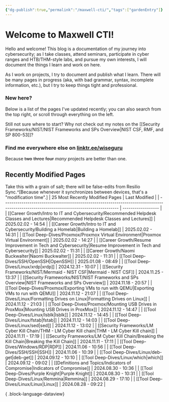 ```yaml
---
{"dg-publish":true,"permalink":"/maxwell-cti/","tags":["gardenEntry"]}
---
```


# Welcome to Maxwell CTI!

Hello and welcome! This blog is a documentation of my journey into cybersecurity; as I take classes, attend seminars, participate in cyber ranges and HTB/THM-style labs, and pursue my own interests, I will document the things I learn and work on here. 

As I work on projects, I try to document and publish what I learn. There will be many pages in progress (aka, with bad grammar, syntax, incomplete information, etc.), but I try to keep things tight and professional.

### New here?
Below is a list of the pages I've updated recently; you can also search from the top right, or scroll through everything on the left.

Still not sure where to start? Why not check out my notes on the [[Security Frameworks/NIST/NIST Frameworks and SPs Overview\|NIST CSF, RMF, and SP 800-53]]?


### Find me everywhere else on [linktr.ee/wiseguru](https://linktr.ee/wiseguru)
Because ~~two~~ ~~three~~ ~~four~~ *many* projects are better than one.


## Recently Modified Pages
Take this with a grain of salt; there will be false-edits from Resilio Sync.^[Because whenever it synchronizes between devices, that's a "modification time".]
| 25 Most Recently Modified Pages                                                                                                         | Last Modified      |
| --------------------------------------------------------------------------------------------------------------------------------------- | ------------------ |
| [[Career Growth/Intro to IT and Cybersecurity/Recommended Helpdesk Classes and Lectures\|Recommended Helpdesk Classes and Lectures]] | 2025.02.02 - 14:54 |
| [[Career Growth/Intro to IT and Cybersecurity/Building a Homelab\|Building a Homelab]]                                               | 2025.02.02 - 14:31 |
| [[Tool Deep-Dives/Proxmox/Proxmox Virtual Environment\|Proxmox Virtual Environment]]                                                 | 2025.02.02 - 14:27 |
| [[Career Growth/Resume Improvement in Tech and Cybersecurity\|Resume Improvement in Tech and Cybersecurity]]                         | 2025.02.02 - 11:31 |
| [[Career Growth/Naomi Buckwalter\|Naomi Buckwalter]]                                                                                 | 2025.02.02 - 11:31 |
| [[Tool Deep-Dives/SSH/OpenSSH\|OpenSSH]]                                                                                             | 2025.01.08 - 08:49 |
| [[Tool Deep-Dives/Linux/xrdp\|xrdp]]                                                                                                 | 2024.12.31 - 10:07 |
| [[Security Frameworks/NIST/Mermaid - NIST CSF\|Mermaid - NIST CSF]]                                                                  | 2024.11.25 - 13:37 |
| [[Security Frameworks/NIST/NIST Frameworks and SPs Overview\|NIST Frameworks and SPs Overview]]                                      | 2024.11.18 - 20:57 |
| [[Tool Deep-Dives/Proxmox/Exporting VMs to run with QEMU\|Exporting VMs to run with QEMU]]                                           | 2024.11.12 - 21:07 |
| [[Tool Deep-Dives/Linux/Formatting Drives on Linux\|Formatting Drives on Linux]]                                                     | 2024.11.12 - 21:03 |
| [[Tool Deep-Dives/Proxmox/Mounting USB Drives in ProxMox\|Mounting USB Drives in ProxMox]]                                           | 2024.11.12 - 14:47 |
| [[Tool Deep-Dives/Linux/lsblk\|lsblk]]                                                                                               | 2024.11.12 - 14:45 |
| [[Tool Deep-Dives/Linux/fstab\|fstab]]                                                                                               | 2024.11.12 - 14:03 |
| [[Tool Deep-Dives/Linux/sed\|sed]]                                                                                                   | 2024.11.12 - 13:02 |
| [[Security Frameworks/LM Cyber Kill Chain/THM - LM Cyber Kill chain\|THM - LM Cyber Kill chain]]                                     | 2024.11.11 - 17:19 |
| [[Security Frameworks/LM Cyber Kill Chain/Breaking the Kill Chain\|Breaking the Kill Chain]]                                         | 2024.11.11 - 17:11 |
| [[Tool Deep-Dives/Windows/RDP\|RDP]]                                                                                                 | 2024.11.06 - 10:56 |
| [[Tool Deep-Dives/SSH/SSH\|SSH]]                                                                                                     | 2024.11.06 - 10:39 |
| [[Tool Deep-Dives/Linux/deb-get\|deb-get]]                                                                                           | 2024.09.12 - 10:10 |
| [[Tool Deep-Dives/Linux/which\|which]]                                                                                               | 2024.09.12 - 09:02 |
| [[Definitions and Topics/Indicators of Compromise\|Indicators of Compromise]]                                                        | 2024.08.30 - 10:36 |
| [[Tool Deep-Dives/Purple Knight\|Purple Knight]]                                                                                     | 2024.08.30 - 10:31 |
| [[Tool Deep-Dives/Linux/Remmina\|Remmina]]                                                                                           | 2024.08.29 - 17:10 |
| [[Tool Deep-Dives/Linux/Linux\|Linux]]                                                                                               | 2024.08.28 - 09:22 |

{ .block-language-dataview}